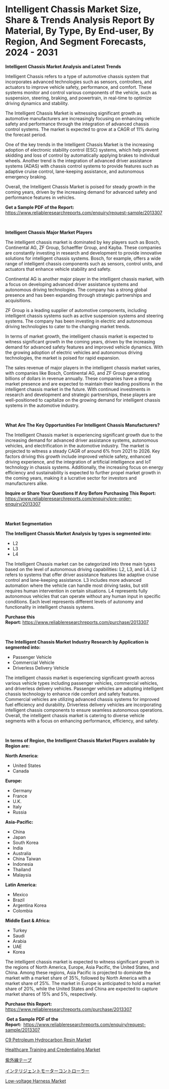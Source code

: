 <p><h1>Intelligent Chassis Market Size, Share & Trends Analysis Report By Material, By Type, By End-user, By Region, And Segment Forecasts, 2024 - 2031</h1></p><p><strong>Intelligent Chassis Market Analysis and Latest Trends</strong></p>
<p><p>Intelligent Chassis refers to a type of automotive chassis system that incorporates advanced technologies such as sensors, controllers, and actuators to improve vehicle safety, performance, and comfort. These systems monitor and control various components of the vehicle, such as suspension, steering, braking, and powertrain, in real-time to optimize driving dynamics and stability.</p><p>The Intelligent Chassis Market is witnessing significant growth as automotive manufacturers are increasingly focusing on enhancing vehicle safety and performance through the integration of advanced chassis control systems. The market is expected to grow at a CAGR of 11% during the forecast period.</p><p>One of the key trends in the Intelligent Chassis Market is the increasing adoption of electronic stability control (ESC) systems, which help prevent skidding and loss of control by automatically applying brakes to individual wheels. Another trend is the integration of advanced driver assistance systems (ADAS) with chassis control systems to provide features such as adaptive cruise control, lane-keeping assistance, and autonomous emergency braking.</p><p>Overall, the Intelligent Chassis Market is poised for steady growth in the coming years, driven by the increasing demand for advanced safety and performance features in vehicles.</p></p>
<p><strong>Get a Sample PDF of the Report:&nbsp;</strong> <a href="https://www.reliableresearchreports.com/enquiry/request-sample/2013307">https://www.reliableresearchreports.com/enquiry/request-sample/2013307</a></p>
<p>&nbsp;</p>
<p><strong>Intelligent Chassis Major Market Players</strong></p>
<p><p>The intelligent chassis market is dominated by key players such as Bosch, Continental AG, ZF Group, Schaeffler Group, and Kayba. These companies are constantly investing in research and development to provide innovative solutions for intelligent chassis systems. Bosch, for example, offers a wide range of intelligent chassis components such as sensors, control units, and actuators that enhance vehicle stability and safety.</p><p>Continental AG is another major player in the intelligent chassis market, with a focus on developing advanced driver assistance systems and autonomous driving technologies. The company has a strong global presence and has been expanding through strategic partnerships and acquisitions.</p><p>ZF Group is a leading supplier of automotive components, including intelligent chassis systems such as active suspension systems and steering systems. The company has been investing in electric and autonomous driving technologies to cater to the changing market trends.</p><p>In terms of market growth, the intelligent chassis market is expected to witness significant growth in the coming years, driven by the increasing demand for advanced safety features and improved vehicle dynamics. With the growing adoption of electric vehicles and autonomous driving technologies, the market is poised for rapid expansion.</p><p>The sales revenue of major players in the intelligent chassis market varies, with companies like Bosch, Continental AG, and ZF Group generating billions of dollars in revenue annually. These companies have a strong market presence and are expected to maintain their leading positions in the intelligent chassis market in the future. With continued investments in research and development and strategic partnerships, these players are well-positioned to capitalize on the growing demand for intelligent chassis systems in the automotive industry.</p></p>
<p>&nbsp;</p>
<p><strong>What Are The Key Opportunities For Intelligent Chassis Manufacturers?</strong></p>
<p><p>The Intelligent Chassis market is experiencing significant growth due to the increasing demand for advanced driver assistance systems, autonomous vehicles, and electrification in the automotive industry. The market is projected to witness a steady CAGR of around 6% from 2021 to 2026. Key factors driving this growth include improved vehicle safety, enhanced driving experience, and the integration of artificial intelligence and IoT technology in chassis systems. Additionally, the increasing focus on energy efficiency and sustainability is expected to further propel market growth in the coming years, making it a lucrative sector for investors and manufacturers alike.</p></p>
<p><strong>Inquire or Share Your Questions If Any Before Purchasing This Report:</strong> <a href="https://www.reliableresearchreports.com/enquiry/pre-order-enquiry/2013307">https://www.reliableresearchreports.com/enquiry/pre-order-enquiry/2013307</a></p>
<p>&nbsp;</p>
<p><strong>Market Segmentation</strong></p>
<p><strong>The Intelligent Chassis Market Analysis by types is segmented into:</strong></p>
<p><ul><li>L2</li><li>L3</li><li>L4</li></ul></p>
<p><p>The Intelligent Chassis market can be categorized into three main types based on the level of autonomous driving capabilities: L2, L3, and L4. L2 refers to systems that offer driver assistance features like adaptive cruise control and lane-keeping assistance. L3 includes more advanced automation where the vehicle can handle most driving tasks, but still requires human intervention in certain situations. L4 represents fully autonomous vehicles that can operate without any human input in specific conditions. Each level represents different levels of autonomy and functionality in intelligent chassis systems.</p></p>
<p><strong>Purchase this Report:&nbsp;</strong><a href="https://www.reliableresearchreports.com/purchase/2013307">https://www.reliableresearchreports.com/purchase/2013307</a></p>
<p>&nbsp;</p>
<p><strong>The Intelligent Chassis Market Industry Research by Application is segmented into:</strong></p>
<p><ul><li>Passenger Vehicle</li><li>Commercial Vehicle</li><li>Driverless Delivery Vehicle</li></ul></p>
<p><p>The intelligent chassis market is experiencing significant growth across various vehicle types including passenger vehicles, commercial vehicles, and driverless delivery vehicles. Passenger vehicles are adopting intelligent chassis technology to enhance ride comfort and safety features. Commercial vehicles are utilizing advanced chassis systems for improved fuel efficiency and durability. Driverless delivery vehicles are incorporating intelligent chassis components to ensure seamless autonomous operations. Overall, the intelligent chassis market is catering to diverse vehicle segments with a focus on enhancing performance, efficiency, and safety.</p></p>
<p>&nbsp;</p>
<p><strong>In terms of Region, the Intelligent Chassis Market Players available by Region are:</strong></p>
<p>
    <p> <strong> North America: </strong>
        <ul>
            <li>United States</li>
            <li>Canada</li>
        </ul>
        </p> 
    <p> <strong> Europe: </strong>
        <ul>
            <li>Germany</li>
            <li>France</li>
            <li>U.K.</li>
            <li>Italy</li>
            <li>Russia</li>
        </ul>
        </p> 
    <p> <strong> Asia-Pacific: </strong>
        <ul>
            <li>China</li>
            <li>Japan</li>
            <li>South Korea</li>
            <li>India</li>
            <li>Australia</li>
            <li>China Taiwan</li>
            <li>Indonesia</li>
            <li>Thailand</li>
            <li>Malaysia</li>
        </ul>
        </p> 
    <p> <strong> Latin America: </strong>
        <ul>
            <li>Mexico</li>
            <li>Brazil</li>
            <li>Argentina Korea</li>
            <li>Colombia</li>
        </ul>
        </p> 
    <p> <strong> Middle East & Africa: </strong>
        <ul>
            <li>Turkey</li>
            <li>Saudi</li>
            <li>Arabia</li>
            <li>UAE</li>
            <li>Korea</li>
        </ul>
    </p>
    </p>
<p><p>The intelligent chassis market is expected to witness significant growth in the regions of North America, Europe, Asia Pacific, the United States, and China. Among these regions, Asia Pacific is projected to dominate the market with a market share of 35%, followed by North America with a market share of 25%. The market in Europe is anticipated to hold a market share of 20%, while the United States and China are expected to capture market shares of 15% and 5%, respectively.</p></p>
<p><strong>Purchase this Report: </strong><a href="https://www.reliableresearchreports.com/purchase/2013307">https://www.reliableresearchreports.com/purchase/2013307</a></p>
<p>&nbsp;<strong>Get a Sample PDF of the Report:&nbsp;&nbsp;</strong><a href="https://www.reliableresearchreports.com/enquiry/request-sample/2013307">https://www.reliableresearchreports.com/enquiry/request-sample/2013307</a></p>
<p><strong></strong></p>
<p><p><a href="https://summer-dogwood-3e9.notion.site/C9-Petroleum-Hydrocarbon-Resin-Market-Size-and-Examines-its-Market-Scope-with-a-Primary-Focus-on-G-338927b06272409590da08f58391c13c">C9 Petroleum Hydrocarbon Resin Market</a></p><p><a href="https://view.publitas.com/reportprime-1/healthcare-training-and-credentialing-market-size-and-examines-its-market-scope-with-a-primary-focus-on-growth-opportunities-and-forecasted-trends-spanning-from-2023-to-2030/">Healthcare Training and Credentialing Market</a></p><p><a href="https://github.com/efcvopdgkdx128/Market-Research-Report-List-1/blob/main/3768239189255.md">紫外線テープ</a></p><p><a href="https://github.com/hwbcz413288296/Market-Research-Report-List-1/blob/main/2379696189256.md">インテリジェントモーターコントローラー</a></p><p><a href="https://github.com/Chiragrp22/Market-Research-Report-List-3/blob/main/low-voltage-harness-market.md">Low-voltage Harness Market</a></p></p>